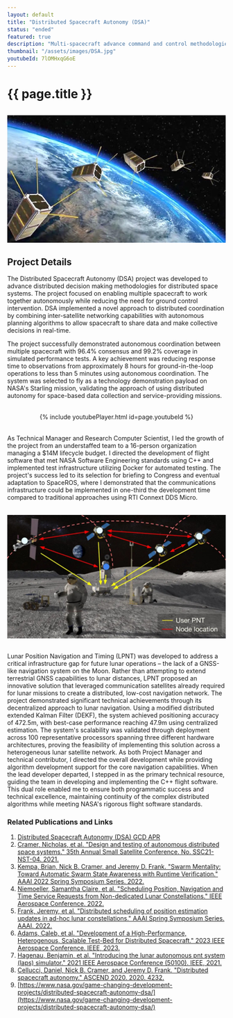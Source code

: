 ```yaml
---
layout: default
title: "Distributed Spacecraft Autonomy (DSA)"
status: "ended"
featured: true
description: "Multi-spacecraft advance command and control methodologies for distributed space systems."
thumbnail: "/assets/images/DSA.jpg"
youtubeId: 7lOMHxqG6oE
---
```


<h1 class="project-title">{{ page.title }}</h1>

<div style="text-align: center; margin: 2rem 0;">
    <img src="/assets/images/DSA.jpg" alt="DSA" title="Distributed Spacecraft Autonomy" style="max-width: 100%; height: auto; display: block; margin: 0 auto;">
</div>

## Project Details

The Distributed Spacecraft Autonomy (DSA) project was developed to advance distributed decision making methodologies for distributed space systems. The project focused on enabling multiple spacecraft to work together autonomously while reducing the need for ground control intervention. DSA implemented a novel approach to distributed coordination by combining inter-satellite networking capabilities with autonomous planning algorithms to allow spacecraft to share data and make collective decisions in real-time.

The project successfully demonstrated autonomous coordination between multiple spacecraft with 96.4% consensus and 99.2% coverage in simulated performance tests. A key achievement was reducing response time to observations from approximately 8 hours for ground-in-the-loop operations to less than 5 minutes using autonomous coordination. The system was selected to fly as a technology demonstration payload on NASA's Starling mission, validating the approach of using distributed autonomy for space-based data collection and service-providing missions.

<div style="text-align: center; margin: 2rem 0;">
    {% include youtubePlayer.html id=page.youtubeId %}
</div>

As Technical Manager and Research Computer Scientist, I led the growth of the project from an understaffed team to a 16-person organization managing a $14M lifecycle budget. I directed the development of flight software that met NASA Software Engineering standards using C++ and implemented test infrastructure utilizing Docker for automated testing. The project's success led to its selection for briefing to Congress and eventual adaptation to SpaceROS, where I demonstrated that the communications infrastructure could be implemented in one-third the development time compared to traditional approaches using RTI Connext DDS Micro.

<div style="text-align: center; margin: 2rem 0;">
    <img src="/assets/images/LPNT.jpg" alt="DSA LPNT" title="Distributed " style="max-width: 100%; height: auto; display: block; margin: 0 auto;">
</div>

Lunar Position Navigation and Timing (LPNT) was developed to address a critical infrastructure gap for future lunar operations – the lack of a GNSS-like navigation system on the Moon. Rather than attempting to extend terrestrial GNSS capabilities to lunar distances, LPNT proposed an innovative solution that leveraged communication satellites already required for lunar missions to create a distributed, low-cost navigation network.
The project demonstrated significant technical achievements through its decentralized approach to lunar navigation. Using a modified distributed extended Kalman Filter (DEKF), the system achieved positioning accuracy of 472.5m, with best-case performance reaching 47.9m using centralized estimation. The system's scalability was validated through deployment across 100 representative processors spanning three different hardware architectures, proving the feasibility of implementing this solution across a heterogeneous lunar satellite network.
As both Project Manager and technical contributor, I directed the overall development while providing algorithm development support for the core navigation capabilities. When the lead developer departed, I stepped in as the primary technical resource, guiding the team in developing and implementing the C++ flight software. This dual role enabled me to ensure both programmatic success and technical excellence, maintaining continuity of the complex distributed algorithms while meeting NASA's rigorous flight software standards.

### Related Publications and Links
1. [Distributed Spacecraft Autonomy (DSA) GCD APR](https://ntrs.nasa.gov/citations/20220013607)
2. [Cramer, Nicholas, et al. "Design and testing of autonomous distributed space systems." 35th Annual Small Satellite Conference. No. SSC21-NST-04. 2021.](https://ntrs.nasa.gov/api/citations/20210016930/downloads/SmallSat2021.pdf)
3. [Kempa, Brian, Nick B. Cramer, and Jeremy D. Frank. "Swarm Mentality: Toward Automatic Swarm State Awareness with Runtime Verification." AAAI 2022 Spring Symposium Series. 2022.](https://ntrs.nasa.gov/api/citations/20220002625/downloads/Kempa_AAAI_Final.pdf)
4. [Niemoeller, Samantha Claire, et al. "Scheduling Position, Navigation and Time Service Requests from Non-dedicated Lunar Constellations." IEEE Aerospace Conference. 2022.](https://ntrs.nasa.gov/citations/20210018009)
5. [Frank, Jeremy, et al. "Distributed scheduling of position estimation updates in ad-hoc lunar constellations." AAAI Spring Symposium Series. AAAI. 2022.](https://brainaid.com/pubs/SSS-22-Frank-et-al.pdf)
6. [Adams, Caleb, et al. "Development of a High-Performance, Heterogenous, Scalable Test-Bed for Distributed Spacecraft." 2023 IEEE Aerospace Conference. IEEE, 2023.](https://ieeexplore.ieee.org/document/10115695)
7. [Hagenau, Benjamin, et al. "Introducing the lunar autonomous pnt system (laps) simulator." 2021 IEEE Aerospace Conference (50100). IEEE, 2021.](https://ieeexplore.ieee.org/document/9438538)
8. [Cellucci, Daniel, Nick B. Cramer, and Jeremy D. Frank. "Distributed spacecraft autonomy." ASCEND 2020. 2020. 4232.](https://arc.aiaa.org/doi/abs/10.2514/6.2020-4232)
9. [https://www.nasa.gov/game-changing-development-projects/distributed-spacecraft-autonomy-dsa/](https://www.nasa.gov/game-changing-development-projects/distributed-spacecraft-autonomy-dsa/)